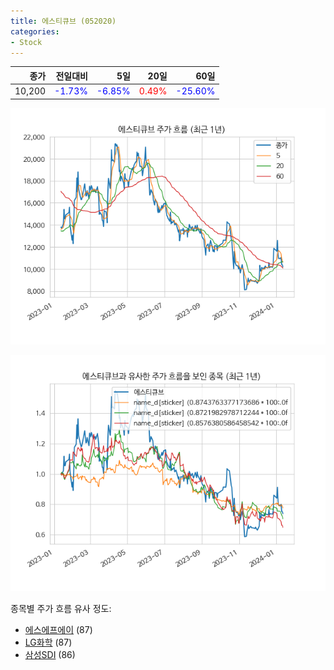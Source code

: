 ```yaml
---
title: 에스티큐브 (052020)
categories:
- Stock
---
```


|종가|전일대비|5일|20일|60일|
|---:|-------:|--:|---:|---:|
|10,200|<span style="color: blue">-1.73%</span>|<span style="color: blue">-6.85%</span>|<span style="color: red">0.49%</span>|<span style="color: blue">-25.60%</span>|


<!-- more -->

![052020](/assets/images/stock/052020.png)

![052020](/assets/images/stock/052020_sim.png)

종목별 주가 흐름 유사 정도:
- [에스에프에이](/stock/056190/) (87)
- [LG화학](/stock/051910/) (87)
- [삼성SDI](/stock/006400/) (86)